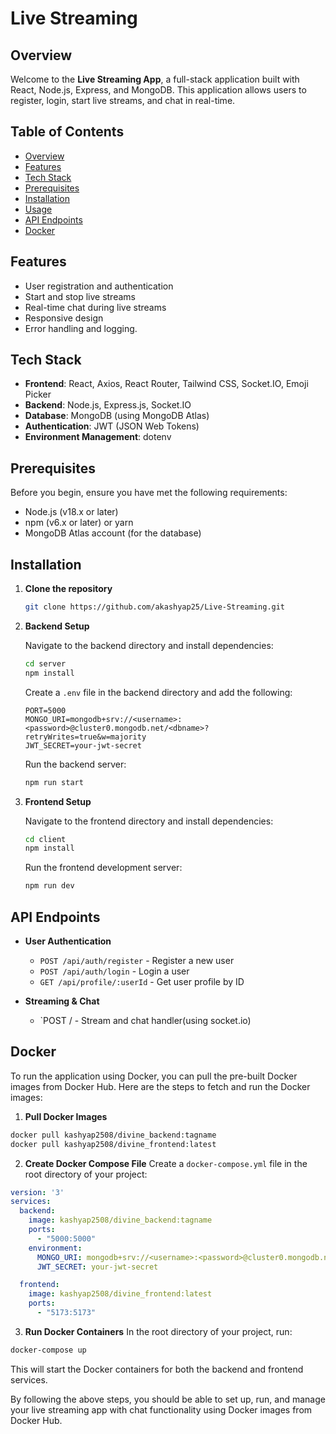# Live Streaming

## Overview

Welcome to the **Live Streaming App**, a full-stack application built with React, Node.js, Express, and MongoDB. This application allows users to register, login, start live streams, and chat in real-time.


## Table of Contents

- [Overview](#overview)
- [Features](#features)
- [Tech Stack](#tech-stack)
- [Prerequisites](#prerequisites)
- [Installation](#installation)
- [Usage](#usage)
- [API Endpoints](#api-endpoints)
- [Docker](#docker)


## Features

- User registration and authentication
- Start and stop live streams
- Real-time chat during live streams
- Responsive design
- Error handling and logging.

## Tech Stack

- **Frontend**: React, Axios, React Router, Tailwind CSS, Socket.IO, Emoji Picker
- **Backend**: Node.js, Express.js, Socket.IO
- **Database**: MongoDB (using MongoDB Atlas)
- **Authentication**: JWT (JSON Web Tokens)
- **Environment Management**: dotenv

## Prerequisites

Before you begin, ensure you have met the following requirements:

- Node.js (v18.x or later)
- npm (v6.x or later) or yarn
- MongoDB Atlas account (for the database)

## Installation

1. **Clone the repository**
    ```sh
    git clone https://github.com/akashyap25/Live-Streaming.git
    ```

2. **Backend Setup**

    Navigate to the backend directory and install dependencies:
    ```sh
    cd server
    npm install
    ```

    Create a `.env` file in the backend directory and add the following:
    ```env
    PORT=5000
    MONGO_URI=mongodb+srv://<username>:<password>@cluster0.mongodb.net/<dbname>?retryWrites=true&w=majority
    JWT_SECRET=your-jwt-secret
    ```

    Run the backend server:
    ```sh
    npm run start
    ```

3. **Frontend Setup**

    Navigate to the frontend directory and install dependencies:
    ```sh
    cd client
    npm install
    ```

  

    Run the frontend development server:
    ```sh
    npm run dev
    ```



## API Endpoints

- **User Authentication**
    - `POST /api/auth/register` - Register a new user
    - `POST /api/auth/login` - Login a user
    - `GET /api/profile/:userId` - Get user profile by ID

- **Streaming & Chat**
    - `POST / - Stream and chat handler(using socket.io)



## Docker

 To run the application using Docker, you can pull the pre-built Docker images from Docker Hub. Here are the steps to fetch and run the Docker images:


1. **Pull Docker Images**
  ```sh
  docker pull kashyap2508/divine_backend:tagname
  docker pull kashyap2508/divine_frontend:latest
  ```

2. **Create Docker Compose File**
Create a `docker-compose.yml` file in the root directory of your project:

```yaml
version: '3'
services:
  backend:
    image: kashyap2508/divine_backend:tagname
    ports:
      - "5000:5000"
    environment:
      MONGO_URI: mongodb+srv://<username>:<password>@cluster0.mongodb.net/<dbname>?retryWrites=true&w=majority
      JWT_SECRET: your-jwt-secret

  frontend:
    image: kashyap2508/divine_frontend:latest
    ports:
      - "5173:5173"
```

3. **Run Docker Containers**
In the root directory of your project, run:
```sh
docker-compose up
```

This will start the Docker containers for both the backend and frontend services.


By following the above steps, you should be able to set up, run, and manage your live streaming app with chat functionality using Docker images from Docker Hub.
